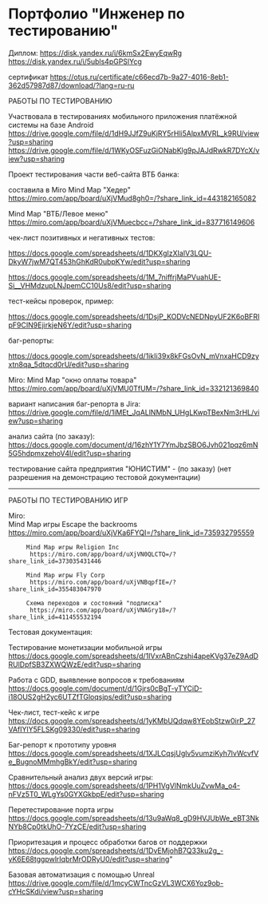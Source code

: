 # Портфолио "Инженер по тестированию"
 
   Диплом: https://disk.yandex.ru/i/6kmSx2EwyEqwRg    
https://disk.yandex.ru/i/5ubls4pGPSlYcg

сертификат   https://otus.ru/certificate/c66ecd7b-9a27-4016-8eb1-362d57987d87/download/?lang=ru-ru
   
   РАБОТЫ ПО ТЕСТИРОВАНИЮ
   
   Участвовала в тестированиях мобильного приложения платёжной системы на базе Android 
https://drive.google.com/file/d/1dH9JJfZ9uKjRY5rHli5AlpxMVRL_k9RU/view?usp=sharing
https://drive.google.com/file/d/1WKyOSFuzGiONabKlg9pJAJdRwkR7DYcX/view?usp=sharing

   Проект тестирования части веб-сайта ВТБ банка: 
   
составила в Miro Mind Map  "Хедер"  
https://miro.com/app/board/uXjVMud8gh0=/?share_link_id=443182165082 

Mind Map "ВТБ/Левое меню" https://miro.com/app/board/uXjVMuecbcc=/?share_link_id=837716149606 

   чек-лист позитивных и негативных тестов: 

https://docs.google.com/spreadsheets/d/1DKXgIzXIalV3LQU-DkyW7jwM7QT453hGhKdR0ubpKYw/edit?usp=sharing 

https://docs.google.com/spreadsheets/d/1M_7niffrjMaPVuahUE-Si__VHMdzupLNJpemCC10Us8/edit?usp=sharing 

   тест-кейсы проверок, пример: 

https://docs.google.com/spreadsheets/d/1DsjP_KODVcNEDNpyUF2K6oBFRIpF9CIN9EjirkjeN6Y/edit?usp=sharing 

   баг-репорты:
  
https://docs.google.com/spreadsheets/d/1ikIi39x8kFGsOvN_mVnxaHCD9zyxtn8qa_5dtqcd0rU/edit?usp=sharing

   Miro:  Mind Map "окно оплаты товара"  https://miro.com/app/board/uXjVMU0TfUM=/?share_link_id=332121369840
   
   вариант написания баг-репорта в Jira: https://drive.google.com/file/d/1iMEt_JqALlNMbN_UHgLKwpTBexNm3rHL/view?usp=sharing

   анализ сайта (по заказу):
https://docs.google.com/document/d/16zhY1Y7YmJbzSBO6Jvh021pqz6mN5G5hdpmxzehoV4I/edit?usp=sharing

   тестирование сайта предприятия "ЮНИСТИМ" - (по заказу) (нет разрешения на демонстрацию тестовой документации)

***********************************************************************************************************************************

  РАБОТЫ ПО ТЕСТИРОВАНИЮ ИГР

  Miro:   
         Mind Map игры Escape the backrooms 
          https://miro.com/app/board/uXjVKa6FYQI=/?share_link_id=735932795559
          
         Mind Map игры Religion Inc    
          https://miro.com/app/board/uXjVN0QLCTQ=/?share_link_id=373035431446
          
         Mind Map игры Fly Corp    
          https://miro.com/app/board/uXjVNBqpfIE=/?share_link_id=355483047970 
          
         Схема переходов и состояний "подписка"  
          https://miro.com/app/board/uXjVNAGry18=/?share_link_id=411455532194
          
 Тестовая документация:
 
 Тестирование монетизации мобильной игры  
 https://docs.google.com/spreadsheets/d/1IVxrABnCzshi4apeKVg37eZ9AdDRUlDpfSB3ZXWQWzE/edit?usp=sharing
 
 Работа с GDD, выявление вопросов к требованиям   
 https://docs.google.com/document/d/1Gjrs0cBgT-yTYCiD-i18OUS2gH2yc6UTZfTGloqsjps/edit?usp=sharing
 
 Чек-лист, тест-кейс к игре   
 https://docs.google.com/spreadsheets/d/1yKMbUQdqw8YEobStzw0irP_27VAfIYlY5FLSKg09330/edit?usp=sharing
 
 Баг-репорт к прототипу уровня   
 https://docs.google.com/spreadsheets/d/1XJLCqsjUglv5vumziKyh7lvWcvfVe_BugnoMMmhgBkY/edit?usp=sharing
 
 Сравнительный анализ двух версий игры:   
 https://docs.google.com/spreadsheets/d/1PH1VgVlNmkUuZvwMa_o4-nFVz5T0_WLgYs0GYXGkbpE/edit?usp=sharing
 
 Перетестирование порта игры    
 https://docs.google.com/spreadsheets/d/13u9aWq8_gD9HVJUbWe_eBT3NkNYb8Cp0tkUhO-7YzCE/edit?usp=sharing
 
 Приоритезация и процесс обработки багов от поддержки    
 https://docs.google.com/spreadsheets/d/1DvEMjohB7Q33ku2g_-yK6E68tggpwlrIqbrMrODRyU0/edit?usp=sharing"

 Базовая автоматизация с помощью Unreal
 https://drive.google.com/file/d/1mcyCWTncGzVL3WCX6Yoz9ob-cYHcSKdi/view?usp=sharing

